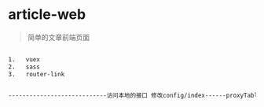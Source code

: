 # article-web

> 简单的文章前端页面

## 

``` bash
1.   vuex
2.   sass
3.   router-link


----------------------------访问本地的接口 修改config/index------proxyTable  转接端口 
```


